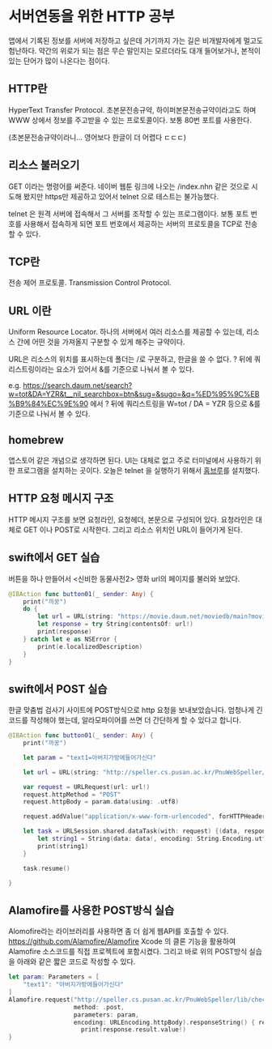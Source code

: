 # 서버연동을 위한 HTTP 공부


앱에서 기록된 정보를 서버에 저장하고 싶은데 거기까지 가는 길은 비개발자에게 멀고도 험난하다. 약간의 위로가 되는 점은 무슨 말인지는 모르더라도 대개 들어보거나, 본적이 있는 단어가 많이 나온다는 점이다.


## HTTP란
HyperText Transfer Protocol.
초본문전송규약, 하이퍼본문전송규약이라고도 하며 WWW 상에서 정보를 주고받을 수 있는 프로토콜이다. 보통 80번 포트를 사용한다.


(초본문전송규약이라니... 영어보다 한글이 더 어렵다 ㄷㄷㄷ)


## 리소스 불러오기
GET 이라는 명령어를 써준다. 네이버 웹툰 링크에 나오는 /index.nhn 같은 것으로 시도해 봤지만 https만 제공하고 있어서 telnet 으로 테스트는 불가능했다.

telnet 은 원격 서버에 접속해서 그 서버를 조작할 수 있는 프로그램이다. 보통 포트 번호를 사용해서 접속하게 되면 포트 번호에서 제공하는 서버의 프로토콜을 TCP로 전송할 수 있다.


## TCP란
전송 제어 프로토콜. Transmission Control Protocol.


## URL 이란
Uniform Resource Locator. 하나의 서버에서 여러 리소스를 제공할 수 있는데, 리소스 간에 어떤 것을 가져올지 구분할 수 있게 해주는 규약이다.

URL은 리소스의 위치를 표시하는데 폴더는 /로 구분하고, 한글을 쓸 수 없다.
? 뒤에 쿼리스트링이라는 요소가 있어서 &를 기준으로 나눠서 볼 수 있다.

e.g. https://search.daum.net/search?w=tot&DA=YZR&t__nil_searchbox=btn&sug=&sugo=&q=%ED%95%9C%EB%B9%84%EC%9E%90 에서 ? 뒤에 쿼리스트링을
W=tot / DA = YZR 등으로 &를 기준으로 나눠서 볼 수 있다.


## homebrew
앱스토어 같은 개념으로 생각하면 된다. UI는 대체로 없고 주로 터미널에서 사용하기 위한 프로그램을 설치하는 곳이다. 오늘은 telnet 을 실행하기 위해서 [홈브루](https://brew.sh)를 설치했다.


## HTTP 요청 메시지 구조

HTTP 메시지 구조를 보면 요청라인, 요청헤더, 본문으로 구성되어 있다.
요청라인은 대체로 GET 이나 POST로 시작한다. 그리고 리소스 위치인 URL이 들어가게 된다.


## swift에서 GET 실습
버튼을 하나 만들어서 <신비한 동물사전2> 영화 url의 페이지를 불러와 보았다.

```swift
@IBAction func button01(_ sender: Any) {
    print("까꿍")
    do {
        let url = URL(string: "https://movie.daum.net/moviedb/main?movieId=111490")
        let response = try String(contentsOf: url!)
        print(response)
    } catch let e as NSError {
        print(e.localizedDescription)
    }
}
```


## swift에서 POST 실습

한글 맞춤법 검사기 사이트에 POST방식으로 http 요청을 보내보았습니다.
엄청나게 긴 코드를 작성해야 했는데, 알라모파이어를 쓰면 더 간단하게 할 수 있다고 합니다.

```swift
@IBAction func button01(_ sender: Any) {
    print("까꿍")

    let param = "text1=아버지가방에들어가신다"

    let url = URL(string: "http://speller.cs.pusan.ac.kr/PnuWebSpeller/lib/check.asp")

    var request = URLRequest(url: url!)
    request.httpMethod = "POST"
    request.httpBody = param.data(using: .utf8)

    request.addValue("application/x-www-form-urlencoded", forHTTPHeaderField: "Content-Type")

    let task = URLSession.shared.dataTask(with: request) {(data, response, error) in
        let string1 = String(data: data!, encoding: String.Encoding.utf8)
        print(string1)
    }

    task.resume()

}
```


## Alamofire를 사용한 POST방식 실습

Alomofire라는 라이브러리를 사용하면 좀 더 쉽게 웹API를 호출할 수 있다.
https://github.com/Alamofire/Alamofire
Xcode 의 클론 기능을 활용하여 Alamofire 소스코드를 직접 프로젝트에 포함시켰다.
그리고 바로 위의 POST방식 실습을 아래와 같은 짧은 코드로 작성할 수 있다.

```swift
let param: Parameters = [
    "text1": "아버지가방에들어가신다"
]
Alamofire.request("http://speller.cs.pusan.ac.kr/PnuWebSpeller/lib/check.asp",
                  method: .post,
                  parameters: param,
                  encoding: URLEncoding.httpBody).responseString() { response in
                    print(response.result.value!)
}
```
